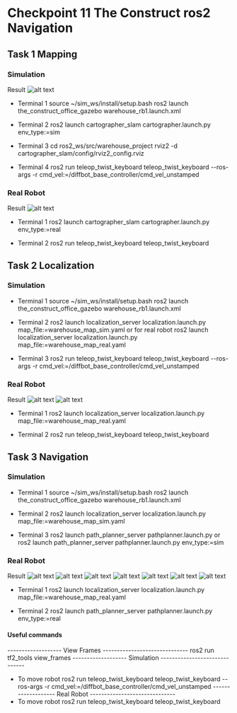 # Checkpoint 11  The Construct ros2 Navigation

## Task 1   Mapping

### Simulation
Result
![alt text](warehouse_map_sim.jpg)
- Terminal 1
source ~/sim_ws/install/setup.bash
ros2 launch the_construct_office_gazebo warehouse_rb1.launch.xml

- Terminal 2
ros2 launch cartographer_slam cartographer.launch.py env_type:=sim

- Terminal 3
cd ros2_ws/src/warehouse_project
rviz2 -d cartographer_slam/config/rviz2_config.rviz

- Terminal 4
ros2 run teleop_twist_keyboard teleop_twist_keyboard --ros-args  -r cmd_vel:=/diffbot_base_controller/cmd_vel_unstamped

### Real Robot
Result
![alt text](warehouse_map_real.jpg)
- Terminal 1
ros2 launch cartographer_slam cartographer.launch.py env_type:=real

- Terminal 2
ros2 run teleop_twist_keyboard teleop_twist_keyboard 


## Task 2   Localization 

### Simulation
- Terminal 1
source ~/sim_ws/install/setup.bash
ros2 launch the_construct_office_gazebo warehouse_rb1.launch.xml

- Terminal 2
ros2 launch localization_server localization.launch.py map_file:=warehouse_map_sim.yaml
 or for real robot
ros2 launch localization_server localization.launch.py map_file:=warehouse_map_real.yaml

- Terminal 3
ros2 run teleop_twist_keyboard teleop_twist_keyboard --ros-args  -r cmd_vel:=/diffbot_base_controller/cmd_vel_unstamped

### Real Robot
Result
![alt text](real_robot_1.png)
![alt text](real_robot_11.png)

- Terminal 1
ros2 launch localization_server localization.launch.py map_file:=warehouse_map_real.yaml

- Terminal 2
ros2 run teleop_twist_keyboard teleop_twist_keyboard 


## Task 3   Navigation

### Simulation
- Terminal 1
source ~/sim_ws/install/setup.bash
ros2 launch the_construct_office_gazebo warehouse_rb1.launch.xml

- Terminal 2
ros2 launch localization_server localization.launch.py map_file:=warehouse_map_sim.yaml

- Terminal 3
ros2 launch path_planner_server pathplanner.launch.py 
or
ros2 launch path_planner_server pathplanner.launch.py env_type:=sim

### Real Robot
Result 
![alt text](realrobot_2.png)
![alt text](real_robot22.png)
![alt text](real_robot3.png)
![alt text](real_robot33.png)
![alt text](real_robot4.png)
![alt text](real_robot44.png)
![alt text](real_robot444.png)

- Terminal 1
ros2 launch localization_server localization.launch.py map_file:=warehouse_map_real.yaml

- Terminal 2
ros2 launch path_planner_server pathplanner.launch.py env_type:=real

#### Useful commands
------------------- View Frames ------------------------------
ros2 run tf2_tools view_frames
------------------- Simulation ------------------------------
- To move robot
ros2 run teleop_twist_keyboard teleop_twist_keyboard --ros-args  -r cmd_vel:=/diffbot_base_controller/cmd_vel_unstamped
------------------- Real Robot ------------------------------
- To move robot
ros2 run teleop_twist_keyboard teleop_twist_keyboard 